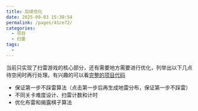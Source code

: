 ```yaml
---
title: 后续优化
date: 2025-09-03 15:30:54
permalink: /pages/41ce72/
categories:
  - 项目
  - 扫雷
tags:
  - 
---
```


当前只实现了扫雷游戏的核心部分，还有需要地方需要进行优化，列举出以下几点待空闲时再行处理。有兴趣的可以看[完整的项目代码](https://gitee.com/vuespell/mine-sweeper)

* 保证第一步不踩雷算法（点击第一步后再生成地雷分布，保证第一步不踩雷）
* 不同关卡难度设计、扫雷计数和计时
* 优化布雷和揭露棋子算法
